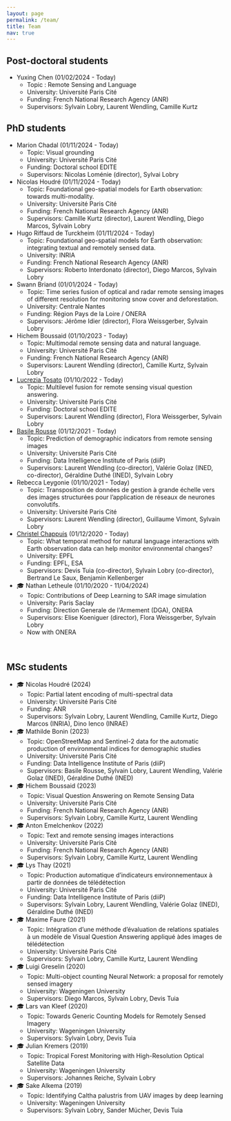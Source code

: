 ```yaml
---
layout: page
permalink: /team/
title: Team
nav: true
---
```


## Post-doctoral students
- Yuxing Chen (01/02/2024 - Today)
	* Topic : Remote Sensing and Language
	* University: Université Paris Cité
	* Funding: French National Research Agency (ANR)
	* Supervisors: Sylvain Lobry, Laurent Wendling, Camille Kurtz


## PhD students
- Marion Chadal (01/11/2024 - Today)
	* Topic: Visual grounding
	* University: Université Paris Cité
	* Funding: Doctoral school EDITE
	* Supervisors: Nicolas Loménie (director), Sylvai Lobry
- Nicolas Houdré (01/11/2024 - Today)
	* Topic: Foundational geo-spatial models for Earth observation: towards multi-modality.
	* University: Université Paris Cité
	* Funding: French National Research Agency (ANR)
	* Supervisors: Camille Kurtz (director), Laurent Wendling, Diego Marcos, Sylvain Lobry
- Hugo Riffaud de Turckheim (01/11/2024 - Today)
	* Topic: Foundational geo-spatial models for Earth observation: integrating textual and remotely sensed data.
	* University: INRIA
	* Funding: French National Research Agency (ANR)
	* Supervisors: Roberto Interdonato (director), Diego Marcos, Sylvain Lobry 
- Swann Briand (01/01/2024 - Today)
	* Topic: Time series fusion of optical and radar remote sensing images of different resolution for monitoring snow cover and deforestation.
	* University: Centrale Nantes
	* Funding: Région Pays de la Loire / ONERA
	* Supervisors: Jérôme Idier (director), Flora Weissgerber, Sylvain Lobry
- Hichem Boussaid (01/10/2023 - Today)
	* Topic: Multimodal remote sensing data and natural language.
	* University: Université Paris Cité
	* Funding: French National Research Agency (ANR)
	* Supervisors: Laurent Wendling (director), Camille Kurtz, Sylvain Lobry
- [Lucrezia Tosato](https://lucreziat.github.io/) (01/10/2022 - Today)
	* Topic: Multilevel fusion for remote sensing visual question answering.
	* University: Université Paris Cité
	* Funding: Doctoral school EDITE
	* Supervisors: Laurent Wendling (director), Flora Weissgerber, Sylvain Lobry
- [Basile Rousse](https://basiler.github.io) (01/12/2021 - Today)
	* Topic: Prediction of demographic indicators from remote sensing images
	* University: Université Paris Cité
	* Funding: Data Intelligence Institute of Paris (diiP)
	* Supervisors: Laurent Wendling (co-director), Valérie Golaz (INED, co-director), Géraldine Duthé (INED), Sylvain Lobry
- Rebecca Leygonie (01/10/2021 - Today)
	* Topic: Transposition de données de gestion à grande échelle vers des images structurées pour l’application de réseaux de neurones convolutifs.
	* University: Université Paris Cité
	* Supervisors: Laurent Wendling (director), Guillaume Vimont, Sylvain Lobry
- [Christel Chappuis](https://people.epfl.ch/christel.chappuis?lang=en) (01/12/2020 - Today)
	* Topic: What temporal method for natural language interactions with Earth observation data can help monitor environmental changes?
	* University: EPFL
	* Funding: EPFL, ESA
	* Supervisors: Devis Tuia (co-director), Sylvain Lobry (co-director), Bertrand Le Saux, Benjamin Kellenberger
- 🎓 Nathan Letheule (01/10/2020 - 11/04/2024)
	* Topic: Contributions of Deep Learning to SAR image simulation
	* University: Paris Saclay
	* Funding: Direction Generale de l'Armement (DGA), ONERA
	* Supervisors: Elise Koeniguer (director), Flora Weissgerber, Sylvain Lobry
	* Now with ONERA

<br>

## MSc students
- 🎓 Nicolas Houdré (2024)
	* Topic: Partial latent encoding of multi-spectral data
	* University: Université Paris Cité
	* Funding: ANR
	* Supervisors: Sylvain Lobry, Laurent Wendling, Camille Kurtz, Diego Marcos (INRIA), Dino Ienco (INRAE)
- 🎓 Mathilde Bonin (2023)
	* Topic: OpenStreetMap and Sentinel-2 data for the automatic production of environmental indices for demographic studies
	* University: Université Paris Cité
	* Funding: Data Intelligence Institute of Paris (diiP)
	* Supervisors: Basile Rousse, Sylvain Lobry, Laurent Wendling, Valérie Golaz (INED), Géraldine Duthé (INED)
- 🎓 Hichem Boussaid (2023)
	* Topic: Visual Question Answering on Remote Sensing Data
	* University: Université Paris Cité
	* Funding: French National Research Agency (ANR)
	* Supervisors: Sylvain Lobry, Camille Kurtz, Laurent Wendling
- 🎓 Anton Emelchenkov (2022)
	* Topic: Text and remote sensing images interactions
	* University: Université Paris Cité
	* Funding: French National Research Agency (ANR)
	* Supervisors: Sylvain Lobry, Camille Kurtz, Laurent Wendling
- 🎓 Lys Thay (2021)
	* Topic: Production automatique d’indicateurs environnementaux à partir de données de télédétection
	* University: Université Paris Cité
	* Funding: Data Intelligence Institute of Paris (diiP)
	* Supervisors: Sylvain Lobry, Laurent Wendling, Valérie Golaz (INED), Géraldine Duthé (INED)
- 🎓 Maxime Faure (2021)
	* Topic: Intégration d’une méthode d’évaluation de relations spatiales à un modèle de Visual Question Answering appliqué àdes images de télédétection
	* University: Université Paris Cité
	* Supervisors: Sylvain Lobry, Camille Kurtz, Laurent Wendling
- 🎓 Luigi Greselin (2020)
	* Topic: Multi-object counting Neural Network: a proposal for remotely sensed imagery
	* University: Wageningen University
	* Supervisors: Diego Marcos, Sylvain Lobry, Devis Tuia
- 🎓 Lars van Kleef (2020)
	* Topic: Towards Generic Counting Models for Remotely Sensed Imagery
	* University: Wageningen University
	* Supervisors: Sylvain Lobry, Devis Tuia
- 🎓 Julian Kremers (2019)
	* Topic: Tropical Forest Monitoring with High-Resolution Optical Satellite Data
	* University: Wageningen University
	* Supervisors: Johannes Reiche, Sylvain Lobry
- 🎓 Sake Alkema (2019)
	* Topic: Identifying Caltha palustris from UAV images by deep learning
	* University: Wageningen University
	* Supervisors: Sylvain Lobry, Sander Mücher, Devis Tuia